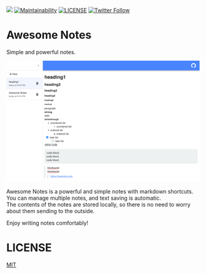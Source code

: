 ![](https://github.com/koki-develop/awesome-notes/actions/workflows/build.yml/badge.svg)
[![Maintainability](https://api.codeclimate.com/v1/badges/6f165cb3e71848116bf2/maintainability)](https://codeclimate.com/github/koki-develop/awesome-notes/maintainability)
[![LICENSE](https://img.shields.io/github/license/koki-develop/awesome-notes?style=plastic)](./LICENSE)
[![Twitter Follow](https://img.shields.io/twitter/follow/koki_develop?style=social)](https://twitter.com/koki_develop)

# Awesome Notes

Simple and powerful notes.

![](./README/screenshot.png)

Awesome Notes is a powerful and simple notes with markdown shortcuts.  
You can manage multiple notes, and text saving is automatic.  
The contents of the notes are stored locally, so there is no need to worry about them sending to the outside.

Enjoy writing notes comfortably!

# LICENSE

[MIT](./LICENSE)
